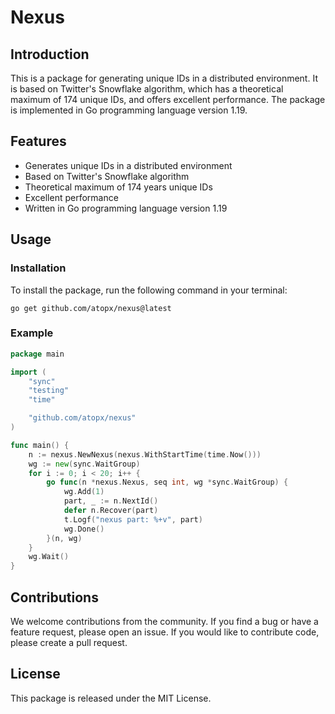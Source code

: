 # Nexus

## Introduction

This is a package for generating unique IDs in a distributed environment. It is based on Twitter's Snowflake algorithm, which has a theoretical maximum of 174 unique IDs, and offers excellent performance. The package is implemented in Go programming language version 1.19.

## Features

- Generates unique IDs in a distributed environment
- Based on Twitter's Snowflake algorithm
- Theoretical maximum of 174 years unique IDs
- Excellent performance
- Written in Go programming language version 1.19

## Usage

### Installation
To install the package, run the following command in your terminal:

```
go get github.com/atopx/nexus@latest
```

### Example

```go
package main

import (
	"sync"
	"testing"
	"time"

	"github.com/atopx/nexus"
)

func main() {
	n := nexus.NewNexus(nexus.WithStartTime(time.Now()))
	wg := new(sync.WaitGroup)
	for i := 0; i < 20; i++ {
		go func(n *nexus.Nexus, seq int, wg *sync.WaitGroup) {
            wg.Add(1)
			part, _ := n.NextId()
			defer n.Recover(part)
			t.Logf("nexus part: %+v", part)
			wg.Done()
		}(n, wg)
	}
	wg.Wait()
}
```

## Contributions

We welcome contributions from the community. If you find a bug or have a feature request, please open an issue. If you would like to contribute code, please create a pull request.

## License

This package is released under the MIT License.
